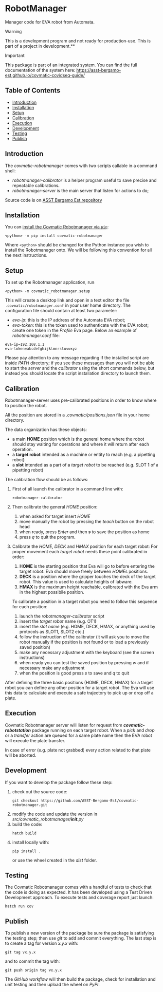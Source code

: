 # RobotManager
Manager code for EVA robot from Automata.

> [!WARNING]
> This is a development program and not ready for production-use.
> This is part of a project in development.**

> [!IMPORTANT]
> This package is part of an integrated system. You can find the full documentation
> of the system here: https://asst-bergamo-est.github.io/covmatic-covidseq-guide/


## Table of Contents
* [Introduction](#introduction)
* [Installation](#installation)
* [Setup](#setup)
* [Calibration](#calibration)
* [Execution](#execution)
* [Development](#development)
* [Testing](#testing)
* [Publish](#publish)

## Introduction

The *covmatic-robotmanager* comes with two scripts callable in a command shell:
- *robotmanager-calibrator* is a helper program useful to save precise and repeatable calibrations.
- *robotmanager-server* is the main server that listen for actions to do;

Source code is on [ASST Bergamo Est repository](https://github.com/ASST-Bergamo-Est/covmatic-robotmanager)


## Installation

You can [install the Covmatic Robotmanager via `pip`](https://pypi.org/project/covmatic-robotmanager):
```
<python> -m pip install covmatic-robotmanager
```
Where `<python>` should be changed for the Python instance you wish to install the Robotmanager onto. We will be following this convention for all the next instructions. 

## Setup
To set up the Robotmanager application, run
```
<python> -m covmatic_robotmanager.setup
``` 
This will create a desktop link and open in a text editor the file `.covmatic/robotmanager.conf` in your user home directory.
The configuration file should contain at least two parameter:
- *eva-ip*: this is the IP address of the Automata EVA robot;
- *eva-token*: this is the token used to authenticate with the EVA robot; create one token in the *Profile* Eva page.
Below an example of *robotmanager.conf* file:
```
eva-ip=192.168.1.1
eva-token=abcdefghijklmnrstuvwxyz
```

Please pay attention to any message regarding if the installed script are inside *PATH* directory; 
if you see these messages than you will not be able to start the *server* and the *calibrator* using the short commands
below, but instead you should locate the script installation directory to launch them.

## Calibration

Robotmanager-server uses pre-calibrated positions in order to know where to position the robot.

All the position are stored in a *.covmatic/positions.json* file in your home directory.

The data organization has these objects:
- a main **HOME** position which is the general home where the robot should stay waiting for operations and where it will return after each operation.
- a **target robot** intended as a machine or entity to reach (e.g. a pipetting robot)
- a **slot** intended as a part of a *target robot* to be reached (e.g. SLOT 1 of a pipetting robot)

The calibration flow should be as follows:

1. First of all launch the calibrator in a command line with:
   ```
   robotmanager-calibrator
   ```

2. Then calibrate the general *HOME* position:

   1. when asked for target insert *HOME*
   2. move manually the robot by pressing the *teach* button on the robot head
   3. when ready, press *Enter* and then ***s*** to save the position as home
   4. press _q_ to quit the program.

3. Calibrate the *HOME*, *DECK* and *HMAX* position for each target robot:
   For proper movement each *target robot* needs these point calibrated in order:
   1. **HOME** is the starting position that Eva will go to before entering the target robot.
         Eva should move freely between *HOME*s positions.
   2. **DECK** is a position where the gripper touches the deck of the target robot.
      This value is used to calculate heights of labware.
   3. **HMAX** is the maximum height reachable, calibrated with the Eva arm in the highest possibile position.
   
   To calibrate a position in a target robot you need to follow this sequence for each position:
   1. launch the *robotmanager-calibrator* script
   2. insert the *target robot* name (e.g. OT1)
   3. insert the *slot name* (e.g. HOME, DECK, HMAX, or anything used by protocols as SLOT1, SLOT2 etc.)
   4. follow the instruction of the calibrator (it will ask you to move the robot manually if the position is not found
   or to load a previously saved position)
   5. make any necessary adjustment with the keyboard (see the screen instructions)
   6. when ready you can test the saved position by pressing *w* and if necessary make any adjustment
   7. when the position is good press *s* to save and *q* to quit

After defining the three basic positions (HOME, DECK, HMAX) for a target robot you can define any other position for a target robot.
The Eva will use this data to calculate and execute a safe trajectory to pick up or drop off a plate.

## Execution

Covmatic Robotmanager server will listen for request from ***covmatic-robotstation*** package running on each target robot.
When a *pick* and *drop* or a *transfer* action are queued for a same plate name then the EVA robot will execute the plate transfer.

In case of error (e.g. plate not grabbed) every action related to that plate will be aborted.


## Development

If you want to develop the package follow these step:
1. check out the source code:
   ```
   git checkout https://github.com/ASST-Bergamo-Est/covmatic-robotmanager.git
   ```
2. modify the code and update the version in *src/covmatic_robotmanager/__init__.py*
3. build the code:
   ```
   hatch build
   ```
4. install locally with:
   ```
   pip install .
   ```
   or use the wheel created in the *dist* folder.

## Testing

The Covmatic Robotmanager comes with a handful of tests to check that the code is doing as expected. 
It has been developed using a Test Driven Development approach.
To execute tests and coverage report just launch:
```
hatch run cov
```

## Publish

To publish a new version of the package be sure the package is satisfying the testing step;
then use *git* to add and commit everything.
The last step is to create a tag for version *x.y.x* with:
   ```
   git tag vx.y.x
   ```
and to commit the tag with: 
   ```
   git push origin tag vx.y.x
   ```
The *GitHub workflow* will then build the package, check for installation and unit testing and then upload the wheel on *PyPI*.